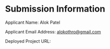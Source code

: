 # Submission Information

Applicant Name: Alok Patel

Applicant Email Address: alokothro@gmail.com

Deployed Project URL:
